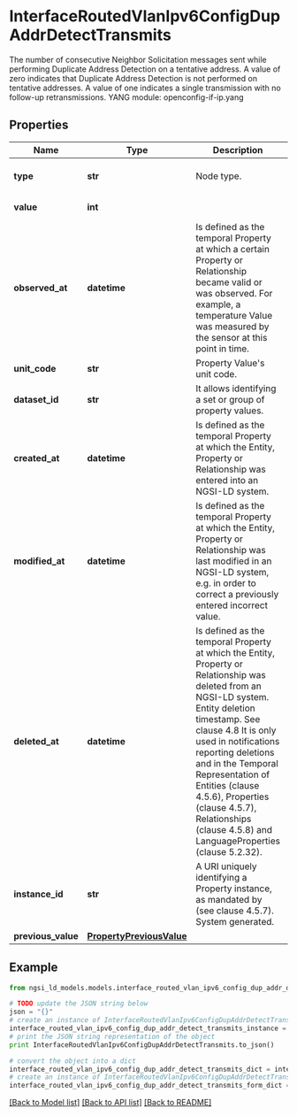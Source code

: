 # InterfaceRoutedVlanIpv6ConfigDupAddrDetectTransmits

The number of consecutive Neighbor Solicitation messages sent while performing Duplicate Address Detection on a tentative address. A value of zero indicates that Duplicate Address Detection is not performed on tentative addresses. A value of one indicates a single transmission with no follow-up retransmissions.  YANG module: openconfig-if-ip.yang 

## Properties

Name | Type | Description | Notes
------------ | ------------- | ------------- | -------------
**type** | **str** | Node type.  | [optional] [default to 'Property']
**value** | **int** |  | [default to 1]
**observed_at** | **datetime** | Is defined as the temporal Property at which a certain Property or Relationship became valid or was observed. For example, a temperature Value was measured by the sensor at this point in time.  | [optional] 
**unit_code** | **str** | Property Value&#39;s unit code.  | [optional] 
**dataset_id** | **str** | It allows identifying a set or group of property values.  | [optional] 
**created_at** | **datetime** | Is defined as the temporal Property at which the Entity, Property or Relationship was entered into an NGSI-LD system.  | [optional] [readonly] 
**modified_at** | **datetime** | Is defined as the temporal Property at which the Entity, Property or Relationship was last modified in an NGSI-LD system, e.g. in order to correct a previously entered incorrect value.  | [optional] [readonly] 
**deleted_at** | **datetime** | Is defined as the temporal Property at which the Entity, Property or Relationship was deleted from an NGSI-LD system.  Entity deletion timestamp. See clause 4.8 It is only used in notifications reporting deletions and in the Temporal Representation of Entities (clause 4.5.6), Properties (clause 4.5.7), Relationships (clause 4.5.8) and LanguageProperties (clause 5.2.32).  | [optional] [readonly] 
**instance_id** | **str** | A URI uniquely identifying a Property instance, as mandated by (see clause 4.5.7). System generated.  | [optional] [readonly] 
**previous_value** | [**PropertyPreviousValue**](PropertyPreviousValue.md) |  | [optional] 

## Example

```python
from ngsi_ld_models.models.interface_routed_vlan_ipv6_config_dup_addr_detect_transmits import InterfaceRoutedVlanIpv6ConfigDupAddrDetectTransmits

# TODO update the JSON string below
json = "{}"
# create an instance of InterfaceRoutedVlanIpv6ConfigDupAddrDetectTransmits from a JSON string
interface_routed_vlan_ipv6_config_dup_addr_detect_transmits_instance = InterfaceRoutedVlanIpv6ConfigDupAddrDetectTransmits.from_json(json)
# print the JSON string representation of the object
print InterfaceRoutedVlanIpv6ConfigDupAddrDetectTransmits.to_json()

# convert the object into a dict
interface_routed_vlan_ipv6_config_dup_addr_detect_transmits_dict = interface_routed_vlan_ipv6_config_dup_addr_detect_transmits_instance.to_dict()
# create an instance of InterfaceRoutedVlanIpv6ConfigDupAddrDetectTransmits from a dict
interface_routed_vlan_ipv6_config_dup_addr_detect_transmits_form_dict = interface_routed_vlan_ipv6_config_dup_addr_detect_transmits.from_dict(interface_routed_vlan_ipv6_config_dup_addr_detect_transmits_dict)
```
[[Back to Model list]](../README.md#documentation-for-models) [[Back to API list]](../README.md#documentation-for-api-endpoints) [[Back to README]](../README.md)


